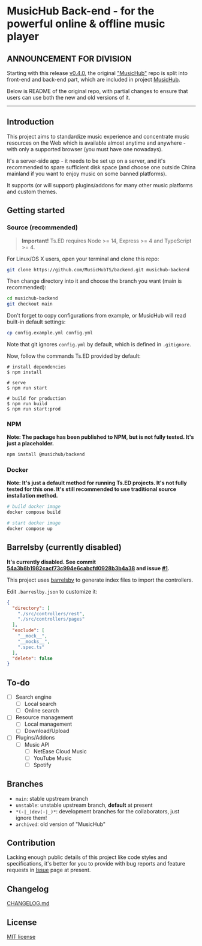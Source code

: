 # MusicHub Back-end - for the powerful online & offline music player

## ANNOUNCEMENT FOR DIVISION

Starting with this release [v0.4.0](https://github.com/MusicHubTS/backend/releases/tag/v0.4.0), the original ["MusicHub"](https://github.com/LittleYe233/MusicHub) repo is split into front-end and back-end part, which are included in project [MusicHub](https://github.com/MusicHubTS).

Below is README of the original repo, with partial changes to ensure that users can use both the new and old versions of it.

---

## Introduction

This project aims to standardize music experience and concentrate music resources on the Web which is available almost anytime and anywhere - with only a supported browser (you must have one nowadays).

It's a server-side app - it needs to be set up on a server, and it's recommended to spare sufficient disk space (and choose one outside China mainland if you want to enjoy music on some banned platforms).

It supports (or will support) plugins/addons for many other music platforms and custom themes.

## Getting started

### Source (recommended)

> **Important!** Ts.ED requires Node >= 14, Express >= 4 and TypeScript >= 4.

For Linux/OS X users, open your terminal and clone this repo:

```bash
git clone https://github.com/MusicHubTS/backend.git musichub-backend
```

Then change directory into it and choose the branch you want (main is recommended):

```bash
cd musichub-backend
git checkout main
```

Don't forget to copy configurations from example, or MusicHub will read built-in default settings:

```bash
cp config.example.yml config.yml
```

Note that git ignores `config.yml` by default, which is defined in `.gitignore`.

Now, follow the commands Ts.ED provided by default:

```batch
# install dependencies
$ npm install

# serve
$ npm run start

# build for production
$ npm run build
$ npm run start:prod
```

### NPM

**Note: The package has been published to NPM, but is not fully tested. It's just a placeholder.**

```bash
npm install @musichub/backend
```

### Docker

**Note: It's just a default method for running Ts.ED projects. It's not fully tested for this one. It's still recommended to use traditional source installation method.**

```bash
# build docker image
docker compose build

# start docker image
docker compose up
```

## Barrelsby (currently disabled)

**It's currently disabled. See commit [54a3b8b1982cacf73c994e6cabcfd0928b3b4a38](https://github.com/MusicHubTS/backend/commit/54a3b8b1982cacf73c994e6cabcfd0928b3b4a38) and issue [#1](https://github.com/MusicHubTS/backend/issues/1).**

This project uses [barrelsby](https://www.npmjs.com/package/barrelsby) to generate index files to import the controllers.

Edit `.barreslby.json` to customize it:

```json
{
  "directory": [
    "./src/controllers/rest",
    "./src/controllers/pages"
  ],
  "exclude": [
    "__mock__",
    "__mocks__",
    ".spec.ts"
  ],
  "delete": false
}
```

## To-do

- [ ] Search engine
  - [ ] Local search
  - [ ] Online search
- [ ] Resource management
  - [ ] Local management
  - [ ] Download/Upload
- [ ] Plugins/Addons
  - [ ] Music API
    - [ ] NetEase Cloud Music
    - [ ] YouTube Music
    - [ ] Spotify

## Branches

- `main`: stable upstream branch
- `unstable`: unstable upstream branch, **default** at present
- `*(-|_)dev(-|_)*`: development branches for the collaborators, just ignore them!
- `archived`: old version of "MusicHub"

## Contribution

Lacking enough public details of this project like code styles and specifications, it's better for you to provide with bug reports and feature requests in [Issue](https://github.com/MusicHubTS/backend/issues) page at present.

## Changelog

[CHANGELOG.md](/CHANGELOG.md)

## License

[MIT license](/LICENSE)
